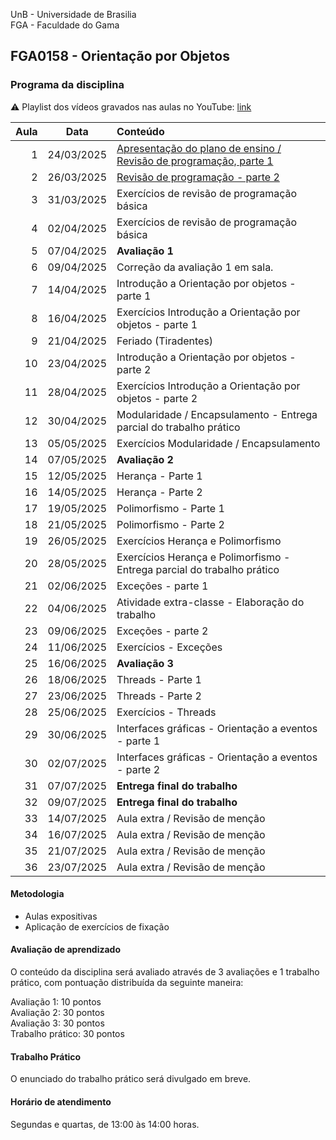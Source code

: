 UnB - Universidade de Brasilia  
FGA - Faculdade do Gama  
## FGA0158 - Orientação por Objetos


### Programa da disciplina

:warning: Playlist dos vídeos gravados nas aulas no YouTube: [link](https://youtube.com/playlist?list=PLrzhWxX1YYM9znXBp_YhiyiXIdXadLeka)

**Aula**  | **Data**                 | **Conteúdo**
---------:|:------------------------:|:----------
1         |   24/03/2025             |  [Apresentação do plano de ensino / Revisão de programação, parte 1](/aula1)
2         |   26/03/2025             |  [Revisão de programação - parte 2](/aula2)
3         |   31/03/2025             |  Exercícios de revisão de programação básica
4         |   02/04/2025             |  Exercícios de revisão de programação básica
5         |   07/04/2025             |  **Avaliação 1**
6         |   09/04/2025             |  Correção da avaliação 1 em sala. 
7         |   14/04/2025             |  Introdução a Orientação por objetos - parte 1
8         |   16/04/2025             |  Exercícios Introdução a Orientação por objetos - parte 1
9         |   21/04/2025             |  Feriado (Tiradentes)
10        |   23/04/2025             |  Introdução a Orientação por objetos - parte 2
11        |   28/04/2025             |  Exercícios Introdução a Orientação por objetos - parte 2
12        |   30/04/2025             |  Modularidade / Encapsulamento - Entrega parcial do trabalho prático
13        |   05/05/2025             |  Exercícios Modularidade / Encapsulamento
14        |   07/05/2025             |  **Avaliação 2**
15        |   12/05/2025             |  Herança - Parte 1
16        |   14/05/2025             |  Herança - Parte 2
17        |   19/05/2025             |  Polimorfismo - Parte 1
18        |   21/05/2025             |  Polimorfismo - Parte 2
19        |   26/05/2025             |  Exercícios Herança e Polimorfismo
20        |   28/05/2025             |  Exercícios Herança e Polimorfismo - Entrega parcial do trabalho prático
21        |   02/06/2025             |  Exceções - parte 1
22        |   04/06/2025             |  Atividade extra-classe - Elaboração do trabalho
23        |   09/06/2025             |  Exceções - parte 2
24        |   11/06/2025             |  Exercícios - Exceções
25        |   16/06/2025             |  **Avaliação 3**
26        |   18/06/2025             |  Threads - Parte 1
27        |   23/06/2025             |  Threads - Parte 2
28        |   25/06/2025             |  Exercícios - Threads
29        |   30/06/2025             |  Interfaces gráficas - Orientação a eventos - parte 1
30        |   02/07/2025             |  Interfaces gráficas - Orientação a eventos - parte 2
31        |   07/07/2025             |  **Entrega final do trabalho** 
32        |   09/07/2025             |  **Entrega final do trabalho** 
33        |   14/07/2025             |  Aula extra / Revisão de menção
34        |   16/07/2025             |  Aula extra / Revisão de menção
35        |   21/07/2025             |  Aula extra / Revisão de menção
36        |   23/07/2025             |  Aula extra / Revisão de menção                       


#### Metodologia

* Aulas expositivas
* Aplicação de exercícios de fixação

#### Avaliação de aprendizado 

O conteúdo da disciplina será avaliado através de 3 avaliações e 1 trabalho 
prático, com pontuação distribuída da seguinte maneira: 

Avaliação 1: 10 pontos  
Avaliação 2: 30 pontos  
Avaliação 3: 30 pontos  
Trabalho prático: 30 pontos  


#### Trabalho Prático

O enunciado do trabalho prático será divulgado em breve. 


#### Horário de atendimento
Segundas e quartas, de 13:00 às 14:00 horas.
